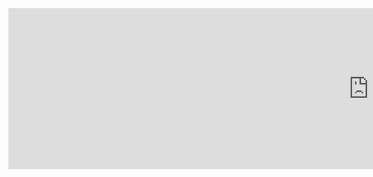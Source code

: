 <iframe src="http://81.68.211.196:9091/live2d-music2.html" data-src="" border="0" frameborder="no" framespacing="0" allowfullscreen="true" style="width: 1445px; height: 323px;"></iframe>